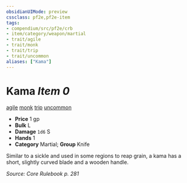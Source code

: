 ```yaml
---
obsidianUIMode: preview
cssclass: pf2e,pf2e-item
tags:
- compendium/src/pf2e/crb
- item/category/weapon/martial
- trait/agile
- trait/monk
- trait/trip
- trait/uncommon
aliases: ["Kama"]
---
```

# Kama *Item 0*  
[agile](rules/traits/agile.md "Agile Weapon Trait")  [monk](rules/traits/monk.md "Monk Class Trait")  [trip](rules/traits/trip.md "Trip Weapon Trait")  [uncommon](rules/traits/uncommon.md "Uncommon Rarity Trait")  

- **Price** 1 gp
- **Bulk** L
- **Damage** `1d6` S
- **Hands** 1
- **Category** Martial; **Group** Knife 

Similar to a sickle and used in some regions to reap grain, a kama has a short, slightly curved blade and a wooden handle.

*Source: Core Rulebook p. 281*
